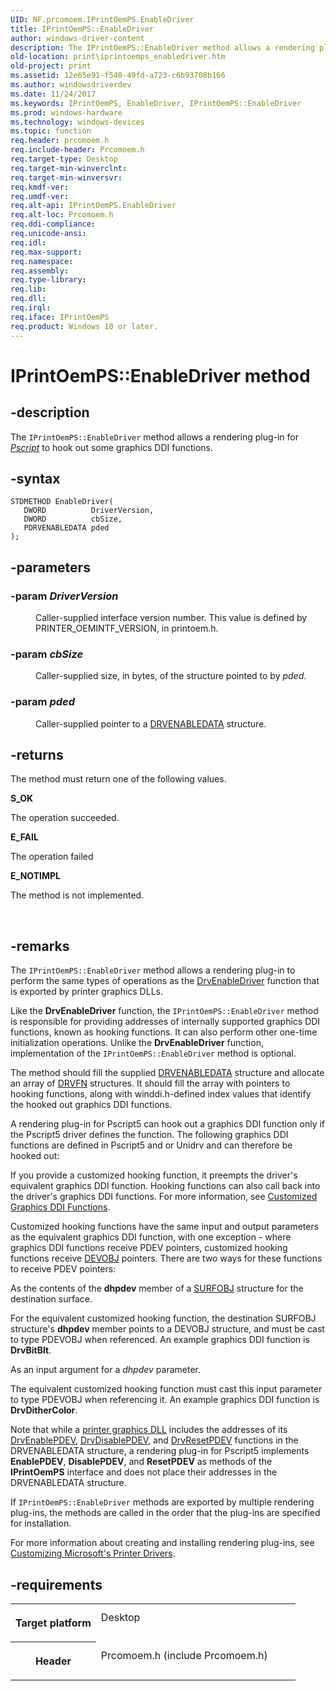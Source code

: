 ```yaml
---
UID: NF.prcomoem.IPrintOemPS.EnableDriver
title: IPrintOemPS::EnableDriver
author: windows-driver-content
description: The IPrintOemPS::EnableDriver method allows a rendering plug-in for Pscript to hook out some graphics DDI functions.
old-location: print\iprintoemps_enabledriver.htm
old-project: print
ms.assetid: 12e65e91-f540-49fd-a723-c6b93708b166
ms.author: windowsdriverdev
ms.date: 11/24/2017
ms.keywords: IPrintOemPS, EnableDriver, IPrintOemPS::EnableDriver
ms.prod: windows-hardware
ms.technology: windows-devices
ms.topic: function
req.header: prcomoem.h
req.include-header: Prcomoem.h
req.target-type: Desktop
req.target-min-winverclnt: 
req.target-min-winversvr: 
req.kmdf-ver: 
req.umdf-ver: 
req.alt-api: IPrintOemPS.EnableDriver
req.alt-loc: Prcomoem.h
req.ddi-compliance: 
req.unicode-ansi: 
req.idl: 
req.max-support: 
req.namespace: 
req.assembly: 
req.type-library: 
req.lib: 
req.dll: 
req.irql: 
req.iface: IPrintOemPS
req.product: Windows 10 or later.
---
```


# IPrintOemPS::EnableDriver method



## -description
<p>The <code>IPrintOemPS::EnableDriver</code> method allows a rendering plug-in for <a href="wdkgloss.p#wdkgloss.pscript#wdkgloss.pscript"><i>Pscript</i></a> to hook out some graphics DDI functions.</p>


## -syntax

````
STDMETHOD EnableDriver(
   DWORD          DriverVersion,
   DWORD          cbSize,
   PDRVENABLEDATA pded
);
````


## -parameters
<dl>

### -param <i>DriverVersion</i> 

<dd>
<p>Caller-supplied interface version number. This value is defined by PRINTER_OEMINTF_VERSION, in printoem.h.</p>
</dd>

### -param <i>cbSize</i> 

<dd>
<p>Caller-supplied size, in bytes, of the structure pointed to by <i>pded</i>.</p>
</dd>

### -param <i>pded</i> 

<dd>
<p>Caller-supplied pointer to a <a href="display.drvenabledata">DRVENABLEDATA</a> structure.</p>
</dd>
</dl>

## -returns
<p>The method must return one of the following values.</p><dl>
<dt><b>S_OK</b></dt>
</dl><p>The operation succeeded.</p><dl>
<dt><b>E_FAIL</b></dt>
</dl><p>The operation failed</p><dl>
<dt><b>E_NOTIMPL</b></dt>
</dl><p>The method is not implemented.</p>

<p> </p>

## -remarks
<p>The <code>IPrintOemPS::EnableDriver</code> method allows a rendering plug-in to perform the same types of operations as the <a href="display.drvenabledriver">DrvEnableDriver</a> function that is exported by printer graphics DLLs.</p>

<p>Like the <b>DrvEnableDriver</b> function, the <code>IPrintOemPS::EnableDriver</code> method is responsible for providing addresses of internally supported graphics DDI functions, known as hooking functions. It can also perform other one-time initialization operations. Unlike the <b>DrvEnableDriver</b> function, implementation of the <code>IPrintOemPS::EnableDriver</code> method is optional. </p>

<p>The method should fill the supplied <a href="display.drvenabledata">DRVENABLEDATA</a> structure and allocate an array of <a href="display.drvfn">DRVFN</a> structures. It should fill the array with pointers to hooking functions, along with winddi.h-defined index values that identify the hooked out graphics DDI functions.</p>

<p>A rendering plug-in for Pscript5 can hook out a graphics DDI function only if the Pscript5 driver defines the function. The following graphics DDI functions are defined in Pscript5 and or Unidrv and can therefore be hooked out:</p>

<p>If you provide a customized hooking function, it preempts the driver's equivalent graphics DDI function. Hooking functions can also call back into the driver's graphics DDI functions. For more information, see <a href="NULL">Customized Graphics DDI Functions</a>.</p>

<p>Customized hooking functions have the same input and output parameters as the equivalent graphics DDI function, with one exception - where graphics DDI functions receive PDEV pointers, customized hooking functions receive <a href="..\printoem\ns-printoem--devobj.md">DEVOBJ</a> pointers. There are two ways for these functions to receive PDEV pointers:</p>

<p>As the contents of the <b>dhpdev</b> member of a <a href="display.surfobj">SURFOBJ</a> structure for the destination surface.</p>

<p>For the equivalent customized hooking function, the destination SURFOBJ structure's <b>dhpdev</b> member points to a DEVOBJ structure, and must be cast to type PDEVOBJ when referenced. An example graphics DDI function is <b>DrvBitBlt</b>.</p>

<p>As an input argument for a <i>dhpdev</i> parameter.</p>

<p>The equivalent customized hooking function must cast this input parameter to type PDEVOBJ when referencing it. An example graphics DDI function is <b>DrvDitherColor</b>.</p>

<p>Note that while a <a href="NULL">printer graphics DLL</a> includes the addresses of its <a href="display.drvenablepdev">DrvEnablePDEV</a>, <a href="display.drvdisablepdev">DrvDisablePDEV</a>, and <a href="display.drvresetpdev">DrvResetPDEV</a> functions in the DRVENABLEDATA structure, a rendering plug-in for Pscript5 implements <b>EnablePDEV</b>, <b>DisablePDEV</b>, and <b>ResetPDEV</b> as methods of the <b>IPrintOemPS</b> interface and does not place their addresses in the DRVENABLEDATA structure.</p>

<p>If <code>IPrintOemPS::EnableDriver</code> methods are exported by multiple rendering plug-ins, the methods are called in the order that the plug-ins are specified for installation.</p>

<p>For more information about creating and installing rendering plug-ins, see <a href="NULL">Customizing Microsoft's Printer Drivers</a>.</p>

## -requirements
<table>
<tr>
<th width="30%">
<p>Target platform</p>
</th>
<td width="70%">
<dl>
<dt>Desktop</dt>
</dl>
</td>
</tr>
<tr>
<th width="30%">
<p>Header</p>
</th>
<td width="70%">
<dl>
<dt>Prcomoem.h (include Prcomoem.h)</dt>
</dl>
</td>
</tr>
</table>